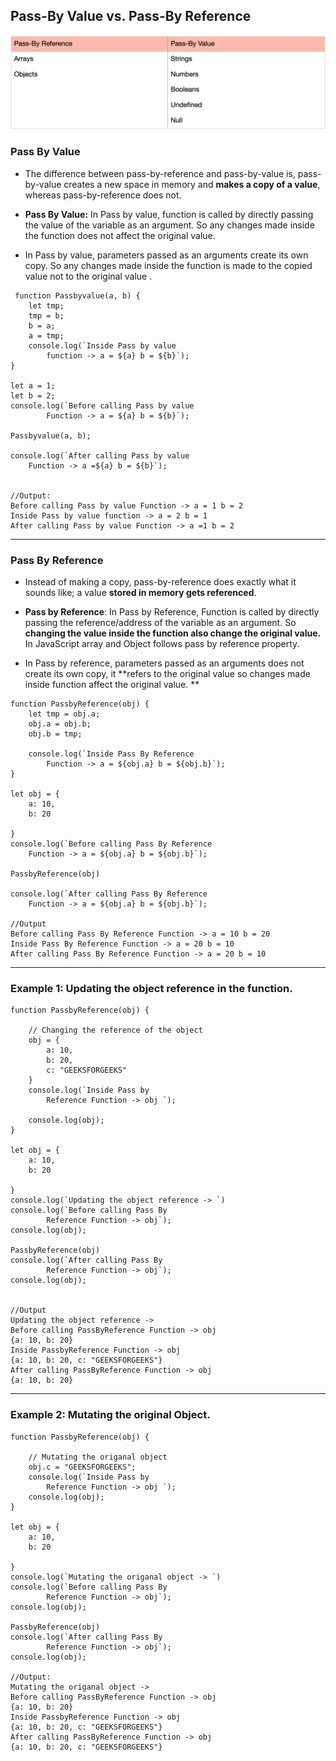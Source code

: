 ## Pass-By Value vs. Pass-By Reference

![](value-refrence.png)
### Pass By Value
- The difference between pass-by-reference and pass-by-value is, pass-by-value creates a new space in memory and **makes a copy of a value**, whereas pass-by-reference does not. 
  
- **Pass By Value:** In Pass by value, function is called by directly passing the value of the variable as an argument. So any changes made inside the function does not affect the original value.
  
- In Pass by value, parameters passed as an arguments create its own copy. So any changes made inside the function is made to the copied value not to the original value .
```
 function Passbyvalue(a, b) {
	let tmp;
	tmp = b;
	b = a;
	a = tmp;
	console.log(`Inside Pass by value
		function -> a = ${a} b = ${b}`);
}

let a = 1;
let b = 2;
console.log(`Before calling Pass by value
		Function -> a = ${a} b = ${b}`);

Passbyvalue(a, b);

console.log(`After calling Pass by value
	Function -> a =${a} b = ${b}`);


//Output:
Before calling Pass by value Function -> a = 1 b = 2
Inside Pass by value function -> a = 2 b = 1
After calling Pass by value Function -> a =1 b = 2

```
--- 
### Pass By Reference
- Instead of making a copy, pass-by-reference does exactly what it sounds like; a value **stored in memory gets referenced**.

- **Pass by Reference**: In Pass by Reference, Function is called by directly passing the reference/address of the variable as an argument. So **changing the value inside the function also change the original value.** In JavaScript array and Object follows pass by reference property.

- In Pass by reference, parameters passed as an arguments does not create its own copy, it **refers to the original value so changes made inside function affect the original value. **

```
function PassbyReference(obj) {
	let tmp = obj.a;
	obj.a = obj.b;
	obj.b = tmp;

	console.log(`Inside Pass By Reference
		Function -> a = ${obj.a} b = ${obj.b}`);
}

let obj = {
	a: 10,
	b: 20

}
console.log(`Before calling Pass By Reference
	Function -> a = ${obj.a} b = ${obj.b}`);

PassbyReference(obj)

console.log(`After calling Pass By Reference
	Function -> a = ${obj.a} b = ${obj.b}`);

//Output
Before calling Pass By Reference Function -> a = 10 b = 20
Inside Pass By Reference Function -> a = 20 b = 10
After calling Pass By Reference Function -> a = 20 b = 10
```
---
### Example 1: Updating the object reference in the function.
```
function PassbyReference(obj) {
  
    // Changing the reference of the object
    obj = {
        a: 10,
        b: 20,
        c: "GEEKSFORGEEKS"
    }
    console.log(`Inside Pass by 
        Reference Function -> obj `);
          
    console.log(obj);
}
  
let obj = {
    a: 10,
    b: 20
  
}
console.log(`Updating the object reference -> `)
console.log(`Before calling Pass By 
        Reference Function -> obj`);
console.log(obj);
  
PassbyReference(obj)
console.log(`After calling Pass By 
        Reference Function -> obj`);
console.log(obj);


//Output
Updating the object reference -> 
Before calling PassByReference Function -> obj
{a: 10, b: 20}
Inside PassbyReference Function -> obj 
{a: 10, b: 20, c: "GEEKSFORGEEKS"}
After calling PassByReference Function -> obj
{a: 10, b: 20}
```
---
### Example 2: Mutating the original Object.
```
function PassbyReference(obj) {

	// Mutating the origanal object
	obj.c = "GEEKSFORGEEKS";
	console.log(`Inside Pass by
		Reference Function -> obj `);
	console.log(obj);
}

let obj = {
	a: 10,
	b: 20

}
console.log(`Mutating the origanal object -> `)
console.log(`Before calling Pass By
		Reference Function -> obj`);
console.log(obj);

PassbyReference(obj)
console.log(`After calling Pass By
		Reference Function -> obj`);
console.log(obj);

//Output:
Mutating the origanal object -> 
Before calling PassByReference Function -> obj
{a: 10, b: 20}
Inside PassbyReference Function -> obj 
{a: 10, b: 20, c: "GEEKSFORGEEKS"}
After calling PassByReference Function -> obj
{a: 10, b: 20, c: "GEEKSFORGEEKS"}
```
